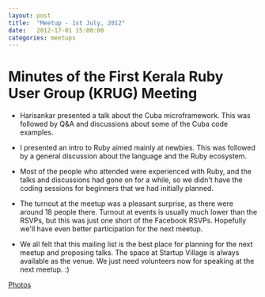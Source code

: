```yaml
---
layout: post
title:  "Meetup - 1st July, 2012"
date:   2012-17-01 15:00:00
categories: meetups
---
```


# Minutes of the First Kerala Ruby User Group (KRUG) Meeting

* Harisankar presented a talk about the Cuba microframework. This was followed by Q&A and discussions about some of the Cuba code examples.

* I presented an intro to Ruby aimed mainly at newbies. This was followed by a general discussion about the language and the Ruby ecosystem.

* Most of the people who attended were experienced with Ruby, and the talks and discussions had gone on for a while, so we didn't have the coding sessions for beginners that we had initially planned.

* The turnout at the meetup was a pleasant surprise, as there were around 18 people there. Turnout at events is usually much lower than the RSVPs, but this was just one short of the Facebook RSVPs. Hopefully we'll have even better participation for the next meetup.

* We all felt that this mailing list is the best place for planning for the next meetup and proposing talks. The space at Startup Village is always available as the venue. We just need volunteers now for speaking at the next meetup. :)

[Photos](http://www.facebook.com/media/set/?set=a.396161007098834.81084.189290137785923&type=1)